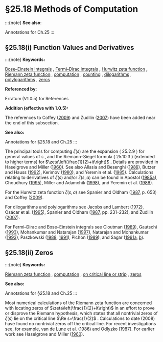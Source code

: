 # §25.18 Methods of Computation

:::{note}
**See also:**

Annotations for Ch.25
:::


## §25.18(i) Function Values and Derivatives

:::{note}
**Keywords:**

[Bose–Einstein integrals](http://dlmf.nist.gov/search/search?q=Bose%E2%80%93Einstein%20integrals) , [Fermi–Dirac integrals](http://dlmf.nist.gov/search/search?q=Fermi%E2%80%93Dirac%20integrals) , [Hurwitz zeta function](http://dlmf.nist.gov/search/search?q=Hurwitz%20zeta%20function) , [Riemann zeta function](http://dlmf.nist.gov/search/search?q=Riemann%20zeta%20function) , [computation](http://dlmf.nist.gov/search/search?q=computation) , [counting](http://dlmf.nist.gov/search/search?q=counting) , [dilogarithms](http://dlmf.nist.gov/search/search?q=dilogarithms) , [polylogarithms](http://dlmf.nist.gov/search/search?q=polylogarithms) , [zeros](http://dlmf.nist.gov/search/search?q=zeros)

**Referenced by:**

Erratum (V1.0.5) for References

**Addition (effective with 1.0.5):**

The references to Coffey ([2009](./bib/C.html#bib2778 "An efficient algorithm for the Hurwitz zeta and related functions")) and Zudilin ([2007](./bib/Z.html#bib2779 "Approximations to -, di- and tri-logarithms")) have been added near the end of this subsection.

**See also:**

Annotations for §25.18 and Ch.25
:::

The principal tools for computing $\zeta\left(s\right)$ are the expansion ( 25.2.9 ) for general values of $s$ , and the Riemann–Siegel formula ( 25.10.3 ) (extended to higher terms) for $\zeta\left(\frac{1}{2}+it\right)$ . Details are provided in Haselgrove and Miller ([1960](./bib/H.html#bib1055 "Tables of the Riemann Zeta Function")). See also Allasia and Besenghi ([1989](./bib/index.html#bib64 "Numerical Calculation of the Riemann Zeta Function and Generalizations by Means of the Trapezoidal Rule")), Butzer and Hauss ([1992](./bib/B.html#bib396 "Riemann zeta function: Rapidly converging series and integral representations")), Kerimov ([1980](./bib/K.html#bib1247 "Methods of computing the Riemann zeta-function and some generalizations of it")), and Yeremin et al. ([1985](./bib/Y.html#bib2469 "The calculation of the Riemann zeta function in the complex domain")). Calculations relating to derivatives of $\zeta\left(s\right)$ and/or $\zeta\left(s,a\right)$ can be found in Apostol ([1985a](./bib/index.html#bib117 "Formulas for higher derivatives of the Riemann zeta function")), Choudhury ([1995](./bib/C.html#bib494 "The Riemann zeta-function and its derivatives")), Miller and Adamchik ([1998](./bib/M.html#bib1618 "Derivatives of the Hurwitz zeta function for rational arguments")), and Yeremin et al. ([1988](./bib/Y.html#bib2470 "Computation of the derivatives of the Riemann zeta-function in the complex domain")).

For the Hurwitz zeta function $\zeta\left(s,a\right)$ see Spanier and Oldham ([1987](./bib/S.html#bib2137 "An Atlas of Functions"), p. 653) and Coffey ([2009](./bib/C.html#bib2778 "An efficient algorithm for the Hurwitz zeta and related functions")).

For dilogarithms and polylogarithms see Jacobs and Lambert ([1972](./bib/J.html#bib1154 "On the numerical calculation of polylogarithms")), Osácar et al. ([1995](./bib/O.html#bib1818 "Numerical evaluation of the dilogarithm of complex argument")), Spanier and Oldham ([1987](./bib/S.html#bib2137 "An Atlas of Functions"), pp. 231–232), and Zudilin ([2007](./bib/Z.html#bib2779 "Approximations to -, di- and tri-logarithms")).

For Fermi–Dirac and Bose–Einstein integrals see Cloutman ([1989](./bib/C.html#bib531 "Numerical evaluation of the Fermi-Dirac integrals")), Gautschi ([1993](./bib/G.html#bib891 "On the computation of generalized Fermi-Dirac and Bose-Einstein integrals")), Mohankumar and Natarajan ([1997](./bib/M.html#bib1645 "The accurate evaluation of a particular Fermi-Dirac integral")), Natarajan and Mohankumar ([1993](./bib/N.html#bib1692 "On the numerical evaluation of the generalised Fermi-Dirac integrals")), Paszkowski ([1988](./bib/P.html#bib1852 "Evaluation of Fermi-Dirac Integral"), [1991](./bib/P.html#bib1853 "Evaluation of the Fermi-Dirac integral of half-integer order")), Pichon ([1989](./bib/P.html#bib1875 "Numerical calculation of the generalized Fermi-Dirac integrals")), and Sagar ([1991a](./bib/S.html#bib1990 "A Gaussian quadrature for the calculation of generalized Fermi-Dirac integrals"), [b](./bib/S.html#bib1991 "On the evaluation of the Fermi-Dirac integrals")).


## §25.18(ii) Zeros

:::{note}
**Keywords:**

[Riemann zeta function](http://dlmf.nist.gov/search/search?q=Riemann%20zeta%20function) , [computation](http://dlmf.nist.gov/search/search?q=computation) , [on critical line or strip](http://dlmf.nist.gov/search/search?q=on%20critical%20line%20or%20strip) , [zeros](http://dlmf.nist.gov/search/search?q=zeros)

**See also:**

Annotations for §25.18 and Ch.25
:::

Most numerical calculations of the Riemann zeta function are concerned with locating zeros of $\zeta\left(\frac{1}{2}+it\right)$ in an effort to prove or disprove the Riemann hypothesis, which states that all nontrivial zeros of $\zeta\left(s\right)$ lie on the critical line $\Re s=\frac{1}{2}$ . Calculations to date (2008) have found no nontrivial zeros off the critical line. For recent investigations see, for example, van de Lune et al. ([1986](./bib/V.html#bib2311 "On the zeros of the Riemann zeta function in the critical strip. IV")) and Odlyzko ([1987](./bib/O.html#bib1748 "On the distribution of spacings between zeros of the zeta function")). For earlier work see Haselgrove and Miller ([1960](./bib/H.html#bib1055 "Tables of the Riemann Zeta Function")).
